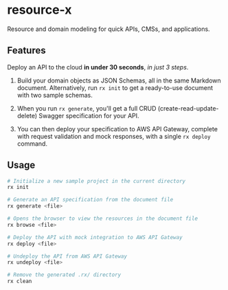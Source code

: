 # resource-x

Resource and domain modeling for quick APIs, CMSs, and applications.

## Features

Deploy an API to the cloud **in under 30 seconds**, *in just 3 steps*.

1) Build your domain objects as JSON Schemas, all in the same Markdown document. Alternatively, run `rx init` to get a ready-to-use document with two sample schemas.
   
2) When you run `rx generate`, you'll get a full CRUD (create-read-update-delete) Swagger specification for your API.

3) You can then deploy your specification to AWS API Gateway, complete with request validation and mock responses, with a single `rx deploy` command.

## Usage

```sh
# Initialize a new sample project in the current directory
rx init

# Generate an API specification from the document file
rx generate <file>

# Opens the browser to view the resources in the document file
rx browse <file>

# Deploy the API with mock integration to AWS API Gateway
rx deploy <file>

# Undeploy the API from AWS API Gateway
rx undeploy <file>

# Remove the generated .rx/ directory
rx clean
```
